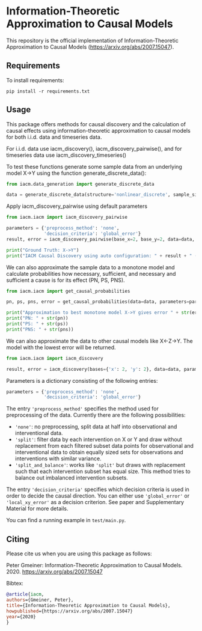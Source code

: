 # Information-Theoretic Approximation to Causal Models

This repository is the official implementation of Information-Theoretic Approximation to Causal Models (https://arxiv.org/abs/2007.15047). 

## Requirements

To install requirements:

```setup
pip install -r requirements.txt
```

## Usage

This package offers methods for causal discovery and the calculation of causal effects using information-theoretic approximation to causal models for both
i.i.d. data and timeseries data.

For i.i.d. data use iacm_discovery(), iacm_discovery_pairwise(), and for timeseries data use iacm_discovery_timeseries()

To test these functions generate some sample data from an underlying model X->Y using the function generate_discrete_data():

```python
from iacm.data_generation import generate_discrete_data

data = generate_discrete_data(structure='nonlinear_discrete', sample_size=100, alphabet_size_x=4, alphabet_size_y=4)
```
Apply iacm_discovery_pairwise using default parameters
```python
from iacm.iacm import iacm_discovery_pairwise

parameters = {'preprocess_method': 'none',
              'decision_criteria': 'global_error'}
result, error = iacm_discovery_pairwise(base_x=2, base_y=2, data=data, parameters=parameters, verbose=False, preserve_order=False)

print("Ground Truth: X->Y")
print("IACM Causal Discovery using auto configuration: " + result + " (error: " + str(error) + ")")
```

We can also approximate the sample data to a monotone model and calculate probabilities how necessary, sufficient, and necessary and sufficient a cause is for its effect (PN, PS, PNS).

```python
from iacm.iacm import get_causal_probabilities

pn, ps, pns, error = get_causal_probabilities(data=data, parameters=parameters, direction_x_to_y=True)

print("Approximation to best monotone model X->Y gives error " + str(error) + " and ")
print("PN: " + str(pn))
print("PS: " + str(ps))
print("PNS: " + str(pns))
```

We can also approximate the data to other causal models like X<-Z->Y. The model with the lowest error will be returned.
```python
from iacm.iacm import iacm_discovery

result, error = iacm_discovery(bases={'x': 2, 'y': 2}, data=data, parameters=parameters, causal_models=['X->Y', 'X<-Z->Y', 'X|Y'])
```

Parameters is a dictionary consisting of the following entries:

```python
parameters = {'preprocess_method': 'none',
              'decision_criteria': 'global_error'}
``` 
The entry ```'preprocess_method'``` specifies the method used for preprocessing of the data. 
Currently there are the following possibilities:
 - ```'none'```: no preprocessing, split data at half into observational and interventional data.
 - ```'split'```: filter data by each intervention on X or Y and draw without replacement from each filtered subset
            data points for observational and interventional data to obtain equally sized sets for observations and
            interventions with similar variance.
 - ```'split_and_balance'```: works like ```'split'``` but draws with replacement such that each intervention subset has
            equal size. This method tries to balance out imbalanced intervention subsets.
 
 
The entry ```'decision_criteria'``` specifies which decision criteria is used in order to decide the causal direction. You can either use
```'global_error'``` or ```'local_xy_error'``` as a decision criterion. See paper and Supplementary Material for more details.

You can find a running example in ```test/main.py```.

## Citing 
Please cite us when you are using this package as follows:

Peter Gmeiner: Information-Theoretic Approximation to Causal Models. 2020. https://arxiv.org/abs/2007.15047

Bibtex:
```bibtex
@article{iacm,
authors={Gmeiner, Peter},
title={Information-Theoretic Approximation to Causal Models},
howpublished={https://arxiv.org/abs/2007.15047}
year={2020}
}
```